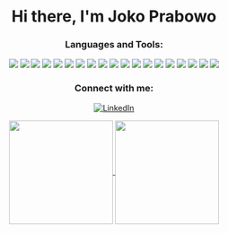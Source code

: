 <!-- <img src="https://github.com/user-attachments/assets/0786b9d3-7a29-49a4-b282-135830fd953f"/> -->
<h1 align="center">Hi there, I'm Joko Prabowo</h1>

<h3 align="left"></h3>

<h3 align="center">Languages and Tools:</h3>
<div align="center">
  <img src="https://img.shields.io/badge/HTML-%23E34F26.svg?logo=html5&logoColor=white"/>
  <img src="https://img.shields.io/badge/CSS-1572B6?logo=css3&logoColor=fff"/>
  <img src="https://img.shields.io/badge/JavaScript-F7DF1E?logo=javascript&logoColor=000"/>
  <img src="https://img.shields.io/badge/php-%23777BB4.svg?&logo=php&logoColor=white"/>
  <img src="https://img.shields.io/badge/Java-%23ED8B00.svg?logo=openjdk&logoColor=white"/>
  <img src="https://img.shields.io/badge/Python-3776AB?logo=python&logoColor=fff"/>
  <img src="https://img.shields.io/badge/Node.js-6DA55F?logo=node.js&logoColor=white"/>
  <img src="https://img.shields.io/badge/Express.js-%23404d59.svg?logo=express&logoColor=%2361DAFB"/>
  <img src="https://img.shields.io/badge/Spring%20Boot-6DB33F?logo=springboot&logoColor=fff"/>
  <img src="https://img.shields.io/badge/Laravel-%23FF2D20.svg?logo=laravel&logoColor=white"/>
  <img src="https://img.shields.io/badge/React-%2320232a.svg?logo=react&logoColor=%2361DAFB"/>
  <img src="https://img.shields.io/badge/Redux-764ABC?logo=redux&logoColor=fff"/>
  <img src="https://img.shields.io/badge/Bootstrap-7952B3?logo=bootstrap&logoColor=fff"/>
  <img src="https://img.shields.io/badge/Tailwind%20CSS-%2338B2AC.svg?logo=tailwind-css&logoColor=white"/>
  <img src="https://img.shields.io/badge/MySQL-4479A1?logo=mysql&logoColor=fff"/>
  <img src="https://img.shields.io/badge/Postgres-%23316192.svg?logo=postgresql&logoColor=white"/>
  <img src="https://img.shields.io/badge/MongoDB-%234ea94b.svg?logo=mongodb&logoColor=white"/>
  <img src="https://img.shields.io/badge/Git-F05032?logo=git&logoColor=fff"/>
  <img src="https://img.shields.io/badge/Jest-C21325?logo=jest&logoColor=fff"/>
</div>

<h3 align="center">Connect with me:</h3>
<p align="center">
<a href="https://www.linkedin.com/in/jprabowo" target="_blank"><img alt="LinkedIn" src="https://img.shields.io/badge/linkedin-%230077B5.svg?&style=for-the-badge&logo=linkedin&logoColor=white" /></a> 
</p>

<div align="center">
  <a href="https://github.com/jokoprabowo/github-readme-stats">
  <img height=185 align="center" src="https://github-readme-stats.vercel.app/api?username=jokoprabowo&theme=tokyonight&show_icons=true&hide_border=false&count_private=true" />
  </a>
  <a href="https://github.com/jokoprabowo/convoychat">
    <img height=185 align="center" src="https://github-readme-stats.vercel.app/api/top-langs/?username=jokoprabowo&theme=tokyonight&show_icons=true&hide_border=false&layout=compact&count_private=true" />
  </a>
</div>
